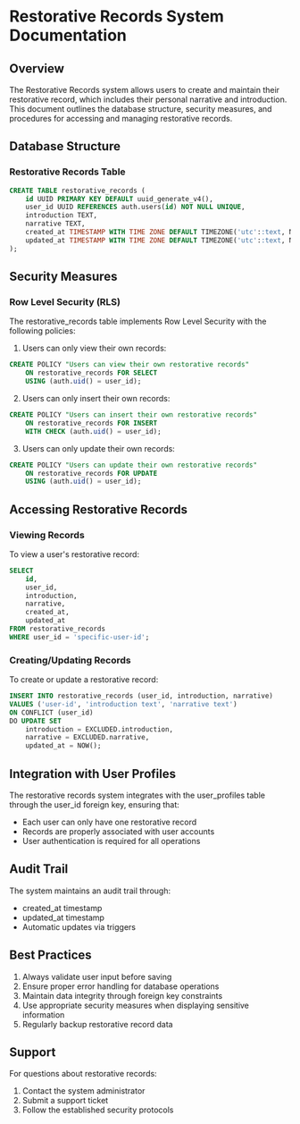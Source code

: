 # Restorative Records System Documentation

## Overview

The Restorative Records system allows users to create and maintain their restorative record, which includes their personal narrative and introduction. This document outlines the database structure, security measures, and procedures for accessing and managing restorative records.

## Database Structure

### Restorative Records Table

```sql
CREATE TABLE restorative_records (
    id UUID PRIMARY KEY DEFAULT uuid_generate_v4(),
    user_id UUID REFERENCES auth.users(id) NOT NULL UNIQUE,
    introduction TEXT,
    narrative TEXT,
    created_at TIMESTAMP WITH TIME ZONE DEFAULT TIMEZONE('utc'::text, NOW()) NOT NULL,
    updated_at TIMESTAMP WITH TIME ZONE DEFAULT TIMEZONE('utc'::text, NOW()) NOT NULL
);
```

## Security Measures

### Row Level Security (RLS)

The restorative_records table implements Row Level Security with the following policies:

1. Users can only view their own records:

```sql
CREATE POLICY "Users can view their own restorative records"
    ON restorative_records FOR SELECT
    USING (auth.uid() = user_id);
```

2. Users can only insert their own records:

```sql
CREATE POLICY "Users can insert their own restorative records"
    ON restorative_records FOR INSERT
    WITH CHECK (auth.uid() = user_id);
```

3. Users can only update their own records:

```sql
CREATE POLICY "Users can update their own restorative records"
    ON restorative_records FOR UPDATE
    USING (auth.uid() = user_id);
```

## Accessing Restorative Records

### Viewing Records

To view a user's restorative record:

```sql
SELECT
    id,
    user_id,
    introduction,
    narrative,
    created_at,
    updated_at
FROM restorative_records
WHERE user_id = 'specific-user-id';
```

### Creating/Updating Records

To create or update a restorative record:

```sql
INSERT INTO restorative_records (user_id, introduction, narrative)
VALUES ('user-id', 'introduction text', 'narrative text')
ON CONFLICT (user_id)
DO UPDATE SET
    introduction = EXCLUDED.introduction,
    narrative = EXCLUDED.narrative,
    updated_at = NOW();
```

## Integration with User Profiles

The restorative records system integrates with the user_profiles table through the user_id foreign key, ensuring that:

- Each user can only have one restorative record
- Records are properly associated with user accounts
- User authentication is required for all operations

## Audit Trail

The system maintains an audit trail through:

- created_at timestamp
- updated_at timestamp
- Automatic updates via triggers

## Best Practices

1. Always validate user input before saving
2. Ensure proper error handling for database operations
3. Maintain data integrity through foreign key constraints
4. Use appropriate security measures when displaying sensitive information
5. Regularly backup restorative record data

## Support

For questions about restorative records:

1. Contact the system administrator
2. Submit a support ticket
3. Follow the established security protocols
